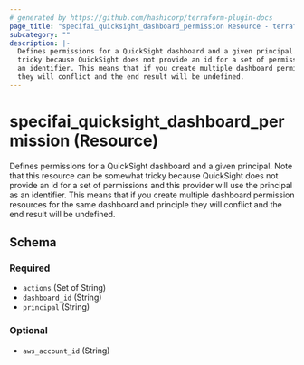 ```yaml
---
# generated by https://github.com/hashicorp/terraform-plugin-docs
page_title: "specifai_quicksight_dashboard_permission Resource - terraform-provider-specifai"
subcategory: ""
description: |-
  Defines permissions for a QuickSight dashboard and a given principal. Note that this resource can be somewhat
  tricky because QuickSight does not provide an id for a set of permissions and this provider will use the principal as
  an identifier. This means that if you create multiple dashboard permission resources for the same dashboard and principle
  they will conflict and the end result will be undefined.
---
```


# specifai_quicksight_dashboard_permission (Resource)

Defines permissions for a QuickSight dashboard and a given principal. Note that this resource can be somewhat
			tricky because QuickSight does not provide an id for a set of permissions and this provider will use the principal as
			an identifier. This means that if you create multiple dashboard permission resources for the same dashboard and principle
			they will conflict and the end result will be undefined.



<!-- schema generated by tfplugindocs -->
## Schema

### Required

- `actions` (Set of String)
- `dashboard_id` (String)
- `principal` (String)

### Optional

- `aws_account_id` (String)
